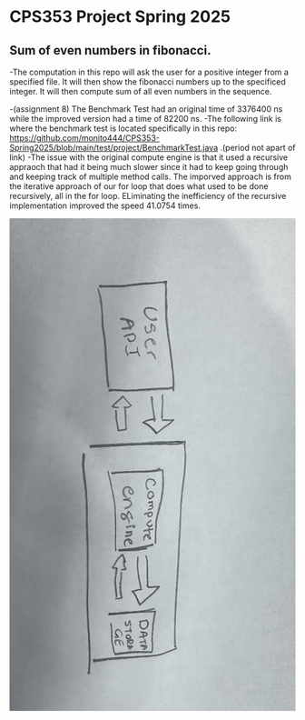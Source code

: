 # CPS353 Project Spring 2025
## Sum of even numbers in fibonacci.

-The computation in this repo will ask the user for a positive integer from a specified file. It will then show the fibonacci numbers up to the specificed integer.
It will then compute sum of all even numbers in the sequence.

-(assignment 8) The Benchmark Test had an original time of 3376400 ns while the improved version had a time of 82200 ns.
-The following link is where the benchmark test is located specifically in this repo: https://github.com/monito444/CPS353-Spring2025/blob/main/test/project/BenchmarkTest.java  .(period not apart of link)
-The issue with the original compute engine is that it used a recursive appraoch that had it being much slower since it 
    had to keep going through and keeping track of multiple method calls. The imporved approach is from the iterative approach
    of our for loop that does what used to be done recursively, all in the for loop. ELiminating the inefficiency of the recursive 
    implementation improved the speed 41.0754 times.

![picture of diagram of computation in the project](IMG_6860.jpg)
